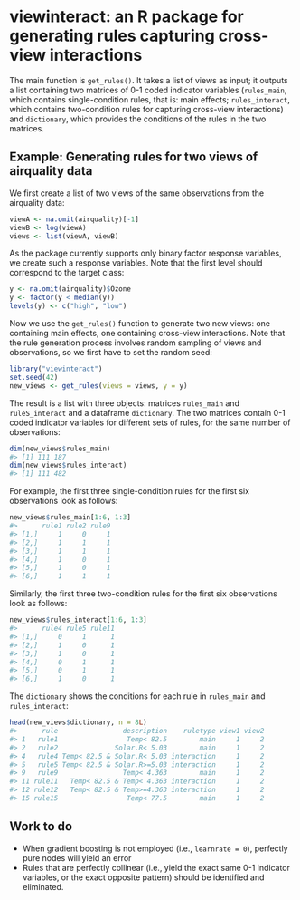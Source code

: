 viewinteract: an R package for generating rules capturing cross-view interactions
=================================================================================

The main function is `get_rules()`. It takes a list of views as input; it outputs a list containing two matrices of 0-1 coded indicator variables (`rules_main`, which contains single-condition rules, that is: main effects; `rules_interact`, which contains two-condition rules for capturing cross-view interactions) and `dictionary`, which provides the conditions of the rules in the two matrices.

Example: Generating rules for two views of airquality data
----------------------------------------------------------

We first create a list of two views of the same observations from the airquality data:

``` r
viewA <- na.omit(airquality)[-1]
viewB <- log(viewA)
views <- list(viewA, viewB)
```

As the package currently supports only binary factor response variables, we create such a response variables. Note that the first level should correspond to the target class:

``` r
y <- na.omit(airquality)$Ozone
y <- factor(y < median(y))
levels(y) <- c("high", "low")
```

Now we use the `get_rules()` function to generate two new views: one containing main effects, one containing cross-view interactions. Note that the rule generation process involves random sampling of views and observations, so we first have to set the random seed:

``` r
library("viewinteract")
set.seed(42)
new_views <- get_rules(views = views, y = y)
```

The result is a list with three objects: matrices `rules_main` and `ruleS_interact` and a dataframe `dictionary`. The two matrices contain 0-1 coded indicator variables for different sets of rules, for the same number of observations:

``` r
dim(new_views$rules_main)
#> [1] 111 187
dim(new_views$rules_interact)
#> [1] 111 482
```

For example, the first three single-condition rules for the first six observations look as follows:

``` r
new_views$rules_main[1:6, 1:3]
#>      rule1 rule2 rule9
#> [1,]     1     0     1
#> [2,]     1     1     1
#> [3,]     1     1     1
#> [4,]     1     0     1
#> [5,]     1     0     1
#> [6,]     1     1     1
```

Similarly, the first three two-condition rules for the first six observations look as follows:

``` r
new_views$rules_interact[1:6, 1:3]
#>      rule4 rule5 rule11
#> [1,]     0     1      1
#> [2,]     1     0      1
#> [3,]     1     0      1
#> [4,]     0     1      1
#> [5,]     0     1      1
#> [6,]     1     0      1
```

The `dictionary` shows the conditions for each rule in `rules_main` and `rules_interact`:

``` r
head(new_views$dictionary, n = 8L)
#>      rule                description    ruletype view1 view2
#> 1   rule1                 Temp< 82.5        main     1     2
#> 2   rule2              Solar.R< 5.03        main     1     2
#> 4   rule4 Temp< 82.5 & Solar.R< 5.03 interaction     1     2
#> 5   rule5 Temp< 82.5 & Solar.R>=5.03 interaction     1     2
#> 9   rule9                Temp< 4.363        main     1     2
#> 11 rule11   Temp< 82.5 & Temp< 4.363 interaction     1     2
#> 12 rule12   Temp< 82.5 & Temp>=4.363 interaction     1     2
#> 15 rule15                 Temp< 77.5        main     1     2
```

Work to do
----------

-   When gradient boosting is not employed (i.e., `learnrate = 0`), perfectly pure nodes will yield an error
-   Rules that are perfectly collinear (i.e., yield the exact same 0-1 indicator variables, or the exact opposite pattern) should be identified and eliminated.
